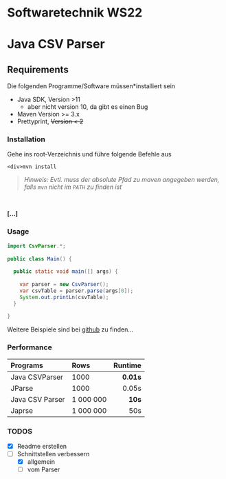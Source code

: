 # Softwaretechnik WS22
 # Java CSV Parser
## Requirements 
Die folgenden Programme/Software müssen*installiert sein
+ Java SDK, Version >11 
	+ aber nicht version 10, da gibt es einen Bug 
+ Maven Version >= 3.x
+ Prettyprint, ~~Version < 2~~
### Installation
Gehe ins root-Verzeichnis und führe folgende Befehle aus
```
<div>mvn install 
```
> _Hinweis: Evtl. muss der absolute Pfad zu maven angegeben werden, falls `mvn` nicht im `PATH` zu finden ist_

&nbsp;

**[...]**

### Usage
```java
import CsvParser.*;  
   
public class Main() {  
   
  public static void main([] args) {  
   
    var parser = new CsvParser();  
    var csvTable = parser.parse(args[0]);  
    System.out.printLn(csvTable);  
  }  
   
}
```
Weitere Beispiele sind bei [github](https://github.com/ "github") zu finden...
 
### Performance

| Programs       | Rows | Runtime   |
|:---|:---|---:|
| Java CSVParser | 1000 | **0.01s** |
|JParse|1000|0.05s|
|Java CSV Parser|1 000 000|**10s**|
|Japrse|1 000 000|50s|

### TODOS
- [x] Readme erstellen
- [ ] Schnittstellen verbessern 
   - [x] allgemein
   - [ ] vom Parser